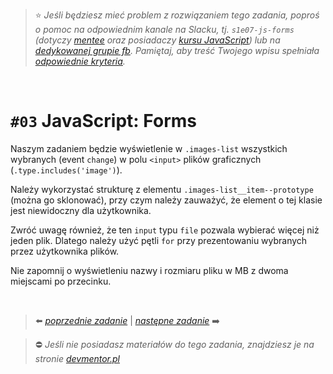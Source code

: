 > :star: *Jeśli będziesz mieć problem z rozwiązaniem tego zadania, poproś o pomoc na odpowiednim kanale na Slacku, tj. `s1e07-js-forms` (dotyczy [mentee](https://devmentor.pl/mentoring-javascript/) oraz posiadaczy [kursu JavaScript](https://devmentor.pl/p/javascript-for-beginners/)) lub na [dedykowanej grupie fb](https://www.facebook.com/groups/155234921740033). Pamiętaj, aby treść Twojego wpisu spełniała [odpowiednie kryteria](https://devmentor.pl/jak-prosic-o-pomoc/).*

&nbsp;

# `#03` JavaScript: Forms


Naszym zadaniem będzie wyświetlenie w `.images-list` wszystkich wybranych (event `change`) w polu `<input>` plików graficznych (`.type.includes('image')`).

Należy wykorzystać strukturę z elementu `.images-list__item--prototype` (można go sklonować), przy czym należy zauważyć, że element o tej klasie jest niewidoczny dla użytkownika.

Zwróć uwagę również, że ten `input` typu `file` pozwala wybierać więcej niż jeden plik. Dlatego należy użyć pętli `for` przy prezentowaniu wybranych przez użytkownika plików.

Nie zapomnij o wyświetleniu nazwy i rozmiaru pliku w MB z dwoma miejscami po przecinku.



&nbsp;

> :arrow_left: [*poprzednie zadanie*](./../02) | [*następne zadanie*](./../04) :arrow_right:

> :no_entry: *Jeśli nie posiadasz materiałów do tego zadania, znajdziesz je na stronie [devmentor.pl](https://devmentor.pl/p/js-basics/)*
